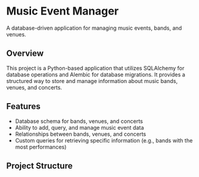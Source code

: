 # Music Event Manager

A database-driven application for managing music events, bands, and venues.

## Overview

This project is a Python-based application that utilizes SQLAlchemy for database operations and Alembic for database migrations. It provides a structured way to store and manage information about music bands, venues, and concerts.

## Features

- Database schema for bands, venues, and concerts
- Ability to add, query, and manage music event data
- Relationships between bands, venues, and concerts
- Custom queries for retrieving specific information (e.g., bands with the most performances)

## Project Structure

```
